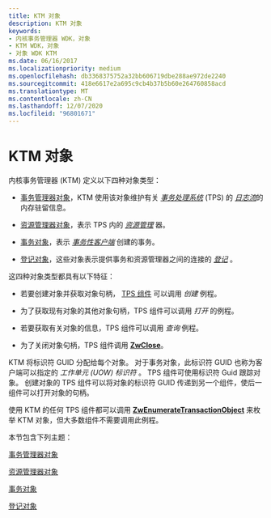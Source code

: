 ```yaml
---
title: KTM 对象
description: KTM 对象
keywords:
- 内核事务管理器 WDK，对象
- KTM WDK，对象
- 对象 WDK KTM
ms.date: 06/16/2017
ms.localizationpriority: medium
ms.openlocfilehash: db3368375752a32bb606719dbe288ae972de2240
ms.sourcegitcommit: 418e6617e2a695c9cb4b37b5b60e264760858acd
ms.translationtype: MT
ms.contentlocale: zh-CN
ms.lasthandoff: 12/07/2020
ms.locfileid: "96801671"
---
```

# <a name="ktm-objects"></a>KTM 对象


内核事务管理器 (KTM) 定义以下四种对象类型：

-   [事务管理器对象](transaction-manager-objects.md)，KTM 使用该对象维护有关 [*事务处理系统*](transaction-processing-terms.md#ktm-term-transaction-processing-system) (TPS) 的 [*日志流*](transaction-processing-terms.md#ktm-term-log-stream)的内存驻留信息。

-   [资源管理器对象](resource-manager-objects.md)，表示 TPS 内的 [*资源管理*](transaction-processing-terms.md#ktm-term-resource-manager) 器。

-   [事务对象](transaction-objects.md)，表示 [*事务性客户端*](transaction-processing-terms.md#ktm-term-transactional-client) 创建的事务。

-   [登记对象](enlistment-objects.md)，这些对象表示提供事务和资源管理器之间的连接的 [*登记*](transaction-processing-terms.md#ktm-term-enlistment) 。

这四种对象类型都具有以下特征：

-   若要创建对象并获取对象句柄， [TPS 组件](understanding-tps-components.md) 可以调用 *创建* 例程。

-   为了获取现有对象的其他对象句柄，TPS 组件可以调用 *打开* 的例程。

-   若要获取有关对象的信息，TPS 组件可以调用 *查询* 例程。

-   为了关闭对象句柄，TPS 组件调用 [**ZwClose**](/windows-hardware/drivers/ddi/ntifs/nf-ntifs-ntclose)。

KTM 将标识符 GUID 分配给每个对象。 对于事务对象，此标识符 GUID 也称为客户端可以指定的 *工作单元 (UOW) 标识符* 。 TPS 组件可使用标识符 Guid 跟踪对象。 创建对象的 TPS 组件可以将对象的标识符 GUID 传递到另一个组件，使后一组件可以打开对象的句柄。

使用 KTM 的任何 TPS 组件都可以调用 [**ZwEnumerateTransactionObject**](/windows-hardware/drivers/ddi/wdm/nf-wdm-ntenumeratetransactionobject) 来枚举 KTM 对象，但大多数组件不需要调用此例程。

本节包含下列主题：

[事务管理器对象](transaction-manager-objects.md)

[资源管理器对象](resource-manager-objects.md)

[事务对象](transaction-objects.md)

[登记对象](enlistment-objects.md)

 

